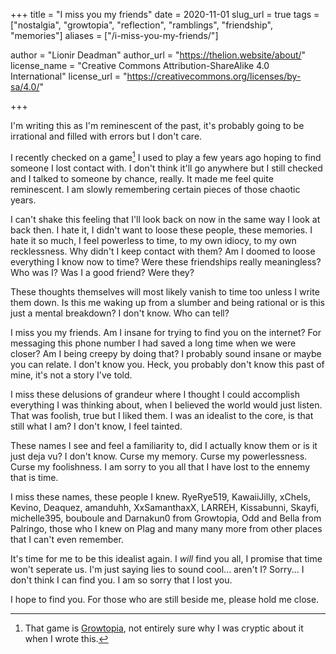 +++
title = "I miss you my friends"
date = 2020-11-01
slug_url = true
tags = ["nostalgia", "growtopia", "reflection", "ramblings", "friendship", "memories"]
aliases = ["/i-miss-you-my-friends/"]

author = "Lionir Deadman"
author_url = "https://thelion.website/about/"
license_name = "Creative Commons Attribution-ShareAlike 4.0 International"
license_url = "https://creativecommons.org/licenses/by-sa/4.0/"

+++

I'm writing this as I'm reminescent of the past, it's probably going to be irrational and filled with errors but I don't care.
<!--more-->
I recently checked on a game[^1] I used to play a few years ago hoping to find someone I lost contact with. I don't think it'll go anywhere but
I still checked and I talked to someone by chance, really. It made me feel quite reminescent. I am slowly remembering certain pieces of those
chaotic years. 

I can't shake this feeling that I'll look back on now in the same way I look at back then. I hate it, I didn't want to loose these people,
these memories. I hate it so much, I feel powerless to time, to my own idiocy, to my own recklessness. Why didn't I keep contact with them?
Am I doomed to loose everything I know now to time? Were these friendships really meaningless? Who was I? Was I a good friend? Were they?

These thoughts themselves will most likely vanish to time too unless I write them down. Is this me waking up from a slumber and being rational
or is this just a mental breakdown? I don't know. Who can tell?

I miss you my friends. Am I insane for trying to find you on the internet? For messaging this phone number I had saved a long time when we were closer?
Am I being creepy by doing that? I probably sound insane or maybe you can relate. I don't know you. Heck, you probably don't know this past of mine, it's
not a story I've told.

I miss these delusions of grandeur where I thought I could accomplish everything I was thinking about, when I believed the world would just listen.
That was foolish, true but I liked them. I was an idealist to the core, is that still what I am? I don't know, I feel tainted.

These names I see and feel a familiarity to, did I actually know them or is it just deja vu? I don't know. Curse my memory. Curse my powerlessness. Curse
my foolishness. I am sorry to you all that I have lost to the ennemy that is time.

I miss these names, these people I knew. RyeRye519, KawaiiJilly, xChels, Kevino, Deaquez, amanduhh, XxSamanthaxX, LARREH, Kissabunni, Skayfi, michelle395,
bouboule and Darnakun0 from Growtopia, Odd and Bella from Palringo, those who I knew on Plag and many many more from other places that 
I can't even remember.

It's time for me to be this idealist again. I *will* find you all, I promise that time won't seperate us. I'm just saying lies to sound cool... aren't I?
Sorry... I don't think I can find you. I am so sorry that I lost you.

I hope to find you. For those who are still beside me, please hold me close.

[^1]: That game is [Growtopia](https://growtopiagame.com/), not entirely sure why I was cryptic about it when I wrote this.
